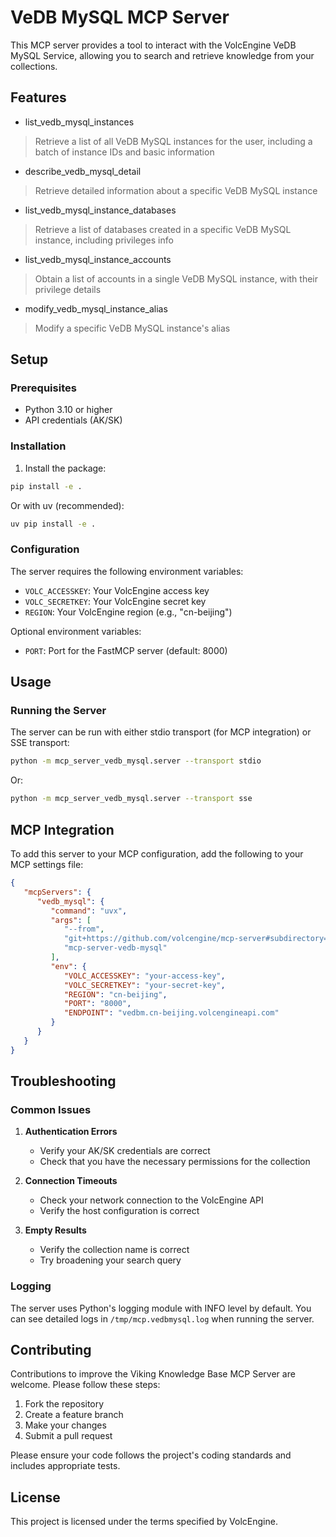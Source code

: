 # VeDB MySQL MCP Server

This MCP server provides a tool to interact with the VolcEngine VeDB MySQL Service, allowing you to search and retrieve knowledge from your collections.

## Features

- list_vedb_mysql_instances
> Retrieve a list of all VeDB MySQL instances for the user, including a batch of instance IDs and basic information
- describe_vedb_mysql_detail
> Retrieve detailed information about a specific VeDB MySQL instance
- list_vedb_mysql_instance_databases
> Retrieve a list of databases created in a specific VeDB MySQL instance, including privileges info
- list_vedb_mysql_instance_accounts
> Obtain a list of accounts in a single VeDB MySQL instance, with their privilege details
- modify_vedb_mysql_instance_alias
> Modify a specific VeDB MySQL instance's alias

## Setup

### Prerequisites

- Python 3.10 or higher
- API credentials (AK/SK)

### Installation

1. Install the package:

```bash
pip install -e .
```

Or with uv (recommended):

```bash
uv pip install -e .
```

### Configuration

The server requires the following environment variables:

- `VOLC_ACCESSKEY`: Your VolcEngine access key
- `VOLC_SECRETKEY`: Your VolcEngine secret key
- `REGION`: Your VolcEngine region (e.g., "cn-beijing")

Optional environment variables:

- `PORT`: Port for the FastMCP server (default: 8000)

## Usage

### Running the Server

The server can be run with either stdio transport (for MCP integration) or SSE transport:

```bash
python -m mcp_server_vedb_mysql.server --transport stdio
```

Or:

```bash
python -m mcp_server_vedb_mysql.server --transport sse
```

## MCP Integration

To add this server to your MCP configuration, add the following to your MCP settings file:

```json
{
   "mcpServers": {
      "vedb_mysql": {
         "command": "uvx",
         "args": [
            "--from",
            "git+https://github.com/volcengine/mcp-server#subdirectory=server/mcp_server_vedb_mysql",
            "mcp-server-vedb-mysql"
         ],
         "env": {
            "VOLC_ACCESSKEY": "your-access-key",
            "VOLC_SECRETKEY": "your-secret-key",
            "REGION": "cn-beijing",
            "PORT": "8000",
            "ENDPOINT": "vedbm.cn-beijing.volcengineapi.com"
         }
      }
   }
}
```

## Troubleshooting

### Common Issues

1. **Authentication Errors**
   - Verify your AK/SK credentials are correct
   - Check that you have the necessary permissions for the collection

2. **Connection Timeouts**
   - Check your network connection to the VolcEngine API
   - Verify the host configuration is correct

3. **Empty Results**
   - Verify the collection name is correct
   - Try broadening your search query

### Logging

The server uses Python's logging module with INFO level by default. You can see detailed logs in `/tmp/mcp.vedbmysql.log` when running the server.

## Contributing

Contributions to improve the Viking Knowledge Base MCP Server are welcome. Please follow these steps:

1. Fork the repository
2. Create a feature branch
3. Make your changes
4. Submit a pull request

Please ensure your code follows the project's coding standards and includes appropriate tests.

## License

This project is licensed under the terms specified by VolcEngine.
